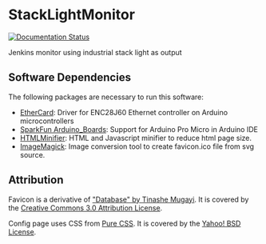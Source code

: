 # StackLightMonitor

[![Documentation Status](https://codedocs.xyz/dkt01/StackLightMonitor.svg)](https://codedocs.xyz/dkt01/StackLightMonitor/)

Jenkins monitor using industrial stack light as output

## Software Dependencies

The following packages are necessary to run this software:

+ [EtherCard](https://github.com/jcw/ethercard): Driver for ENC28J60 Ethernet controller on Arduino microcontrollers
+ [SparkFun Arduino_Boards](https://github.com/sparkfun/Arduino_Boards): Support for Arduino Pro Micro in Arduino IDE
+ [HTMLMinifier](https://github.com/kangax/html-minifier): HTML and Javascript minifier to reduce html page size.
+ [ImageMagick](http://www.imagemagick.org/script/index.php): Image conversion tool to create favicon.ico file from svg source.


## Attribution

Favicon is a derivative of ["Database" by Tinashe Mugayi](https://thenounproject.com/search/?q=database&creator=1554334&i=955064).  It is covered by the [Creative Commons 3.0 Attribution License](https://creativecommons.org/licenses/by/3.0/us/).

Config page uses CSS from [Pure CSS](https://purecss.io).  It is covered by the [Yahoo! BSD License](https://github.com/yahoo/pure-site/blob/master/LICENSE.md).
